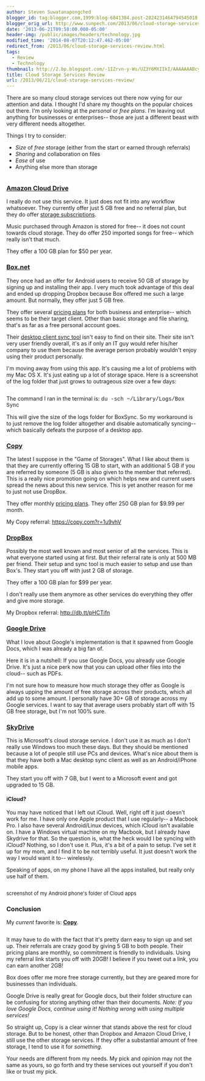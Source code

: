 ```yaml
---
author: Steven Suwatanapongched
blogger_id: tag:blogger.com,1999:blog-6841384.post-2824231464794545018
blogger_orig_url: http://www.sunpech.com/2013/06/cloud-storage-services-review.html
date: '2013-06-21T09:58:00.000-05:00'
header-img: /public/images/headers/technology.jpg
modified_time: '2014-08-07T20:12:47.462-05:00'
redirect_from: /2013/06/cloud-storage-services-review.html
tags:
  - Review
  - Technology
thumbnail: http://2.bp.blogspot.com/-1IZrvn-y-Ws/UZ3Y6MXIIkI/AAAAAAABcy0/x7NuMZG4hMo/s600/Cloud_Storage_Apps.jpg
title: Cloud Storage Services Review
url: /2013/06/21/cloud-storage-services-review/
---
```



There are so many cloud storage services out there now vying for our attention and data. I thought I'd share my thoughts on the popular choices out there. I'm only looking at the <i>personal</i> or <i>free plans</i>. I'm leaving out anything for businesses or enterprises-- those are just a different beast with very different needs altogether.

Things I try to consider:

<ul>
  <li><i>Size</i> of <i>free</i> storage (either from the start or earned through referrals)</li>
  <li><i>Sharing</i> and collaboration on files</li>
  <li><i>Ease</i> of use</li>
  <li>Anything else more than storage</li>
</ul>

<img   border="0" src="http://2.bp.blogspot.com/-1IZrvn-y-Ws/UZ3Y6MXIIkI/AAAAAAABcy0/x7NuMZG4hMo/s400/Cloud_Storage_Apps.jpg" alt=""  />

### <a href="http://www.amazon.com/gp/feature.html?ie=UTF8&amp;docId=1000828861">Amazon Cloud Drive</a>

I really do not use this service. It just does not fit into any workflow whatsoever. They currently offer just 5 GB free and no referral plan, but they do offer <a href="https://www.amazon.com/clouddrive/manage">storage subscriptions</a>.

Music purchased through Amazon is stored for free-- it does not count towards cloud storage. They do offer 250 imported songs for free-- which really isn't that much.

They offer a 100 GB plan for $50 per year.

### <a href="http://www.box.net/">Box.net</a>

They once had an offer for Android users to receive 50 GB of storage by signing up and installing their app. I very much took advantage of this deal and ended up dropping Dropbox because Box offered me such a large amount. But normally, they offer just 5 GB free.

They offer several <a href="https://www.box.com/pricing/">pricing plans</a> for both business and enterprise-- which seems to be their target client. Other than basic storage and file sharing, that's as far as a free personal account goes.

Their <a href="https://www.box.com/settings/sync">desktop client sync tool</a> isn't easy to find on their site. Their site isn't very user friendly overall, it's as if only an IT guy would refer his/her company to use them because the average person probably wouldn't enjoy using their product personally.

I'm moving away from using this app. It's causing me a lot of problems with my Mac OS X. It's just eating up a lot of storage space. Here is a screenshot of the log folder that just grows to outrageous size over a few days:

<a href="http://4.bp.blogspot.com/-x73Kfbars_U/UcRn1pFpKDI/AAAAAAABeeA/SJfeRHqTkHs/s600/screenshot_BoxSync.jpg" alt="" ><img   border="0"  src="http://4.bp.blogspot.com/-x73Kfbars_U/UcRn1pFpKDI/AAAAAAABeeA/SJfeRHqTkHs/s400/screenshot_BoxSync.jpg" alt=""  /></a>

The command I ran in the terminal is:
<span style="font-family: Courier New, Courier, monospace;">du -sch ~/Library/Logs/Box Sync</span>

This will give the size of the logs folder for BoxSync. So my workaround is to just remove the log folder altogether and disable automatically syncing-- which basically defeats the purpose of a desktop app.

### <a href="https://copy.com/?r=1u9vhV">Copy</a>

The latest I suppose in the "Game of Storages". What I like about them is that they are currently offering 15 GB to start, with an additional 5 GB if you are referred by someone (5 GB is also given to the member that referred). This is a really nice promotion going on which helps new and current users spread the news about this new service. This is yet another reason for me to just not use DropBox.

They offer monthly <a href="https://www.copy.com/price/">pricing plans</a>. They offer 250 GB plan for $9.99 per month.

My Copy referral: <a href="https://copy.com/?r=1u9vhV">https://copy.com?r=1u9vhV</a>

### <a href="http://db.tt/pHCTifn">DropBox</a>

Possibly the most well known and most senior of all the services. This is what everyone started using at first. But their referral rate is only at 500 MB per friend. Their setup and sync tool is much easier to setup and use than Box's. They start you off with just 2 GB of storage.

They offer a 100 GB plan for $99 per year.

I don't really use them anymore as other services do everything they offer and give more storage.

My Dropbox referral: <a href="http://db.tt/pHCTifn">http://db.tt/pHCTifn</a>

### <a href="http://drive.google.com/">Google Drive</a>

What I love about Google's implementation is that it spawned from Google Docs, which I was already a big fan of.

Here it is in a nutshell: If you use Google Docs, you already use Google Drive. It's just a nice perk now that you can upload other files into the cloud-- such as PDFs.

I'm not sure how to measure how much storage they offer as Google is always upping the amount of free storage across their products, which all add up to some amount. I personally have 30+ GB of storage across my Google services. I want to say that average users probably start off with 15 GB free storage, but I'm not 100% sure.

### <a href="http://windows.microsoft.com/en-us/skydrive/download">SkyDrive</a>

This is Microsoft's cloud storage service. I don't use it as much as I don't really use Windows too much these days. But they should be mentioned because a lot of people still use PCs and devices. What's nice about them is that they have both a Mac desktop sync client as well as an Android/iPhone mobile apps.

They start you off with 7 GB, but I went to a Microsoft event and got upgraded to 15 GB.

<h4>iCloud?</h4>

You may have noticed that I left out iCloud. Well, right off it just doesn't work for me. I have only one Apple product that I use regularly-- a Macbook Pro. I also have several Android/Linux devices, which iCloud isn't available on. I have a Windows virtual machine on my Macbook, but I already have Skydrive for that. So the question is, what the heck would I be syncing with iCloud? Nothing, so I don't use it. Plus, it's a bit of a pain to setup. I've set it up for my mom, and I find it to be not terribly useful. It just doesn't work the way I would want it to-- wirelessly.


Speaking of apps, on my phone I have all the apps installed, but really only use half of them.

<img   border="0"  src="http://3.bp.blogspot.com/-eJbpX9PkakE/UZ3ZHGiXnMI/AAAAAAABcy8/xxPbQHRaExI/s400/Screenshot_2013-05-23-01-41-16.png" alt="" />

<span style="font-size: small;">screenshot of my Android phone's folder of Cloud apps</span>

### Conclusion

My <i>current</i> favorite is: <a href="https://copy.com/?r=1u9vhV"><b>Copy</b></a>.

<img   border="0" src="http://2.bp.blogspot.com/-I3qZdkEuruM/UZ30KiXSmTI/AAAAAAABczc/wC0HXl1J91g/s200/cb555b2b988984a493d0398b74220248.png" alt="" />

It may have to do with the fact that it's pretty darn easy to sign up and set up. Their referrals are crazy good by giving 5 GB to both people. Their pricing plans are monthly, so commitment is friendly to individuals. Using my referral link starts you off with 20GB! I believe if you tweet out a link, you can earn another 2GB!

Box does offer me more free storage currently, but they are geared more for businesses than individuals.

Google Drive is really great for Google docs, but their folder structure can be confusing for storing anything other than their documents. <i>Note: If you love Google Docs, continue using it! Nothing wrong with using multiple services!</i>

So straight up, Copy is a clear winner that stands above the rest for cloud storage. But to be honest, other than Dropbox and Amazon Cloud Drive, I still use the other storage services. If they offer a substantial amount of free storage, I tend to use it for <i>something</i>.

Your needs are different from my needs. My pick and opinion may not the same as yours, so go forth and try these services out yourself if you don't like or trust my pick.